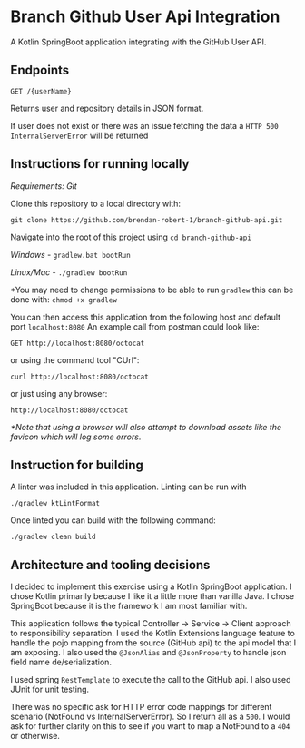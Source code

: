 # Branch Github User Api Integration

A Kotlin SpringBoot application integrating with the GitHub User API.

## Endpoints
    GET /{userName}
Returns user and repository details in JSON format.

If user does not exist or there was an issue fetching the data a `HTTP 500 InternalServerError` will be returned

    

## Instructions for running locally
_Requirements: Git_

Clone this repository to a local directory with: 

`git clone https://github.com/brendan-robert-1/branch-github-api.git`

Navigate into the root of this project using `cd branch-github-api`

_Windows_ - `gradlew.bat bootRun`

_Linux/Mac_ - `./gradlew bootRun`

*You may need to change permissions to be able to run `gradlew` this can be done with: `chmod +x gradlew`

You can then access this application from the following host and default port `localhost:8080`
An example call from postman could look like:

`GET http://localhost:8080/octocat`

or using the command tool "CUrl":

`curl http://localhost:8080/octocat`

or just using any browser:

`http://localhost:8080/octocat`

_*Note that using a browser will also attempt to download assets like the favicon which will log some errors_.


## Instruction for building 
A linter was included in this application. Linting can be run with

`./gradlew ktLintFormat`

Once linted you can build with the following command:

`./gradlew clean build`

## Architecture and tooling decisions
I decided to implement this exercise using a Kotlin SpringBoot application. I chose Kotlin primarily
because I like it a little more than vanilla Java. I chose SpringBoot because it is the framework
I am most familiar with.

This application follows the typical Controller -> Service -> Client approach to responsibility separation.
I used the Kotlin Extensions language feature to handle the pojo mapping from the source (GitHub api) to the 
api model that I am exposing. I also used the `@JsonAlias` and `@JsonProperty` to handle json field name de/serialization.

I used spring `RestTemplate` to execute the call to the GitHub api. I also used JUnit for unit testing.

There was no specific ask for HTTP error code mappings for different scenario (NotFound vs InternalServerError). So I return all
as a `500`. I would ask for further clarity on this to see if you want to map a NotFound to a `404` or otherwise.
